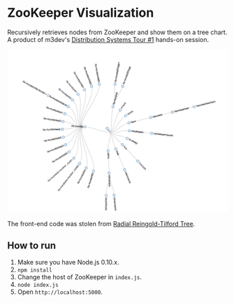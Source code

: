 # ZooKeeper Visualization

Recursively retrieves nodes from ZooKeeper and show them on a tree chart. A product of m3dev's [Distribution Systems Tour #1](https://github.com/m3dev/distrib-systems-tour/tree/master/01-zookeeper) hands-on session.

![ZooKeeper Visualization](screenshot.png)

The front-end code was stolen from [Radial Reingold-Tilford Tree](http://bl.ocks.org/mbostock/4063550).

## How to run

1. Make sure you have Node.js 0.10.x.
2. `npm install`
3. Change the host of ZooKeeper in `index.js`.
4. `node index.js`
5. Open `http://localhost:5000`.
